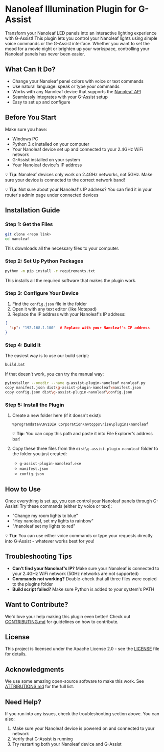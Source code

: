 # Nanoleaf Illumination Plugin for G-Assist

Transform your Nanoleaf LED panels into an interactive lighting experience with G-Assist! This plugin lets you control your Nanoleaf lights using simple voice commands or the G-Assist interface. Whether you want to set the mood for a movie night or brighten up your workspace, controlling your Nanoleaf panels has never been easier.

## What Can It Do?
- Change your Nanoleaf panel colors with voice or text commands
- Use natural language: speak or type your commands
- Works with any Nanoleaf device that supports the [Nanoleaf API](https://nanoleafapi.readthedocs.io/en/latest/index.html)
- Seamlessly integrates with your G-Assist setup
- Easy to set up and configure

## Before You Start
Make sure you have:
- Windows PC
- Python 3.x installed on your computer
- Your Nanoleaf device set up and connected to your 2.4GHz WiFi network
- G-Assist installed on your system
- Your Nanoleaf device's IP address 

💡 **Tip**: Nanoleaf devices only work on 2.4GHz networks, not 5GHz. Make sure your device is connected to the correct network band!

💡 **Tip**: Not sure about your Nanoleaf's IP address? You can find it in your router's admin page under connected devices

## Installation Guide

### Step 1: Get the Files
```bash
git clone <repo link>
cd nanoleaf
```
This downloads all the necessary files to your computer.

### Step 2: Set Up Python Packages
```bash
python -m pip install -r requirements.txt
```
This installs all the required software that makes the plugin work.

### Step 3: Configure Your Device
1. Find the `config.json` file in the folder
2. Open it with any text editor (like Notepad)
3. Replace the IP address with your Nanoleaf's IP address:
```json
{
  "ip": "192.168.1.100"  # Replace with your Nanoleaf's IP address
}
```

### Step 4: Build It
The easiest way is to use our build script:
```bash
build.bat
```

If that doesn't work, you can try the manual way:
```bash
pyinstaller --onedir --name g-assist-plugin-nanoleaf nanoleaf.py
copy manifest.json dist\g-assist-plugin-nanoleaf\manifest.json
copy config.json dist\g-assist-plugin-nanoleaf\config.json
```

### Step 5: Install the Plugin
1. Create a new folder here (if it doesn't exist):
   ```
   %programdata%\NVIDIA Corporation\nvtopps\rise\plugins\nanoleaf
   ```
   💡 **Tip**: You can copy this path and paste it into File Explorer's address bar!

2. Copy these three files from the `dist\g-assist-plugin-nanoleaf` folder to the folder you just created:
   - `g-assist-plugin-nanoleaf.exe`
   - `manifest.json`
   - `config.json`

## How to Use
Once everything is set up, you can control your Nanoleaf panels through G-Assist! Try these commands (either by voice or text):
- "Change my room lights to blue"
- "Hey nanoleaf, set my lights to rainbow"
- "/nanoleaf set my lights to red"

💡 **Tip**: You can use either voice commands or type your requests directly into G-Assist - whatever works best for you!

## Troubleshooting Tips
- **Can't find your Nanoleaf's IP?** Make sure your Nanoleaf is connected to your 2.4GHz WiFi network (5GHz networks are not supported)
- **Commands not working?** Double-check that all three files were copied to the plugins folder
- **Build script failed?** Make sure Python is added to your system's PATH

## Want to Contribute?
We'd love your help making this plugin even better! Check out [CONTRIBUTING.md](CONTRIBUTING.md) for guidelines on how to contribute.

## License
This project is licensed under the Apache License 2.0 - see the [LICENSE](LICENSE) file for details.

## Acknowledgments
We use some amazing open-source software to make this work. See [ATTRIBUTIONS.md](ATTRIBUTIONS.md) for the full list.

## Need Help?
If you run into any issues, check the troubleshooting section above. You can also:
1. Make sure your Nanoleaf device is powered on and connected to your network
2. Verify that G-Assist is running
3. Try restarting both your Nanoleaf device and G-Assist